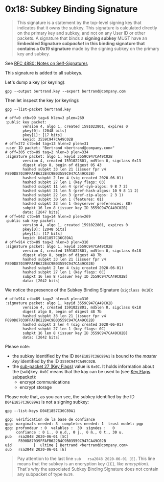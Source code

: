 # 0x18: Subkey Binding Signature

> This signature is a statement by the top-level signing key that
> indicates that it owns the subkey.  This signature is calculated
> directly on the primary key and subkey, and not on any User ID or
> other packets.  A signature that binds a **signing subkey** MUST have
> an **Embedded Signature _subpacket_ in this binding signature that
> contains a 0x19 signature** made by the signing subkey on the
> primary key and subkey.

See [RFC 4880: Notes on Self-Signatures](https://tools.ietf.org/html/rfc4880#section-5.2.3.3)

This signature is added to all subkeys.

Let's dump a key (or keyring):

    gpg --output bertrand.key --export bertrand@company.com
    
Then let inspect the key (or keyring):

    gpg --list-packet bertrand.key  

    # off=0 ctb=99 tag=6 hlen=3 plen=269
    :public key packet:
            version 4, algo 1, created 1591022801, expires 0
            pkey[0]: [2048 bits]
            pkey[1]: [17 bits]
            keyid: 3559C947CA49C02B
    # off=272 ctb=b4 tag=13 hlen=2 plen=31
    :user ID packet: "Bertrand <bertrand@company.com>"
    # off=305 ctb=89 tag=2 hlen=3 plen=334
    :signature packet: algo 1, keyid 3559C947CA49C02B
            version 4, created 1591022801, md5len 0, sigclass 0x13
            digest algo 8, begin of digest 05 43
            hashed subpkt 33 len 21 (issuer fpr v4 F890D87039FFAFB622B4C9B03559C947CA49C02B)
            hashed subpkt 2 len 4 (sig created 2020-06-01)
            hashed subpkt 27 len 1 (key flags: 03)
            hashed subpkt 11 len 4 (pref-sym-algos: 9 8 7 2)
            hashed subpkt 21 len 5 (pref-hash-algos: 10 9 8 11 2)
            hashed subpkt 22 len 3 (pref-zip-algos: 2 3 1)
            hashed subpkt 30 len 1 (features: 01)
            hashed subpkt 23 len 1 (keyserver preferences: 80)
            subpkt 16 len 8 (issuer key ID 3559C947CA49C02B)
            data: [2047 bits]
    # off=642 ctb=b9 tag=14 hlen=3 plen=269
    :public sub key packet:
            version 4, algo 1, created 1591022801, expires 0
            pkey[0]: [2048 bits]
            pkey[1]: [17 bits]
            keyid: D04E1857C36C89A1
    # off=914 ctb=89 tag=2 hlen=3 plen=310
    :signature packet: algo 1, keyid 3559C947CA49C02B
            version 4, created 1591022801, md5len 0, sigclass 0x18
            digest algo 8, begin of digest 48 7b
            hashed subpkt 33 len 21 (issuer fpr v4 F890D87039FFAFB622B4C9B03559C947CA49C02B)
            hashed subpkt 2 len 4 (sig created 2020-06-01)
            hashed subpkt 27 len 1 (key flags: 0C)
            subpkt 16 len 8 (issuer key ID 3559C947CA49C02B)
            data: [2042 bits]
      
We notice the presence of the Subkey Binding Signature (`sigclass 0x18`):
      
    # off=914 ctb=89 tag=2 hlen=3 plen=310
    :signature packet: algo 1, keyid 3559C947CA49C02B
            version 4, created 1591022801, md5len 0, sigclass 0x18
            digest algo 8, begin of digest 48 7b
            hashed subpkt 33 len 21 (issuer fpr v4 F890D87039FFAFB622B4C9B03559C947CA49C02B)
            hashed subpkt 2 len 4 (sig created 2020-06-01)
            hashed subpkt 27 len 1 (key flags: 0C)
            subpkt 16 len 8 (issuer key ID 3559C947CA49C02B)
            data: [2042 bits]

Please note:

* the subkey identified by the ID `D04E1857C36C89A1` is bound to the _master key_ identified by the ID `3559C947CA49C02B`.
* the [sub-packet 27 (Key Flags)](https://tools.ietf.org/html/rfc4880#section-5.2.3.21) value is `0x0C`.
  It holds information about the (sub)key. `0x0C` means that the kay can be used to (see [Key Flags subpacket](../pgp-subpacket/subpacket-key-flags.md)):
  * encrypt communications
  * encrypt storage

Please note that, as you can see, the subkey identified by the ID `D04E1857C36C89A1` is not a signing subkey:

    gpg --list-keys D04E1857C36C89A1
    
    gpg: vérification de la base de confiance
    gpg: marginals needed: 3  completes needed: 1  trust model: pgp
    gpg: profondeur : 0  valables :  30  signées :   0
         confiance : 0 i., 0 n.d., 0 j., 0 m., 0 t., 30 u.
    pub   rsa2048 2020-06-01 [SC]
          F890D87039FFAFB622B4C9B03559C947CA49C02B
    uid          [  ultime ] Bertrand <bertrand@company.com>
    sub   rsa2048 2020-06-01 [E]

> Pay attention to the last line `sub   rsa2048 2020-06-01 [E]`.
> This line means that the subkey is an encryption key (`[E]`, like _encryption_).
> That's why the associated Subkey Binding Signature does not contain any
> subpacket of type `0x19`.
